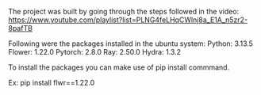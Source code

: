 The project was built by going through the steps followed in the video: https://www.youtube.com/playlist?list=PLNG4feLHqCWlnj8a_E1A_n5zr2-8pafTB

Following were the packages installed in the ubuntu system:
Python: 3.13.5
Flower: 1.22.0
Pytorch: 2.8.0
Ray: 2.50.0
Hydra: 1.3.2

To install the packages you can make use of pip install commmand.

Ex: pip install flwr==1.22.0